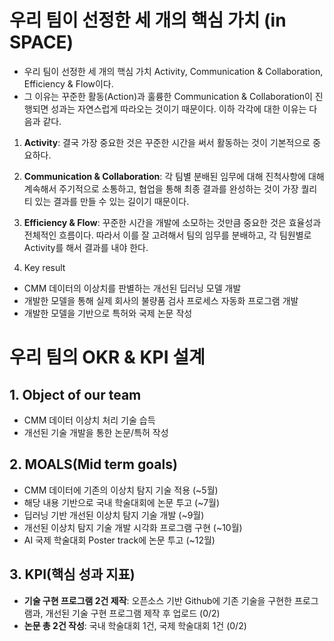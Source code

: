 # 우리 팀이 선정한 세 개의 핵심 가치 (in SPACE) 
- 우리 팀이 선정한 세 개의 핵심 가치 Activity, Communication & Collaboration, Efficiency & Flow이다. 
- 그 이유는 꾸준한 활동(Action)과 훌륭한 Communication & Collaboration이 진행되면 성과는 자연스럽게 따라오는 것이기 때문이다. 이하 각각에 대한 이유는 다음과 같다.

1. **Activity**: 결국 가장 중요한 것은 꾸준한 시간을 써서 활동하는 것이 기본적으로 중요하다.
2. **Communication & Collaboration**: 각 팀별 분배된 임무에 대해 진척사항에 대해 계속해서 주기적으로 소통하고, 협업을 통해 최종 결과를 완성하는 것이 가장 퀄리티 있는 결과를 만들 수 있는 길이기 때문이다. 
3. **Efficiency & Flow**: 꾸준한 시간을 개발에 소모하는 것만큼 중요한 것은 효율성과 전체적인 흐름이다. 따라서 이를 잘 고려해서 팀의 임무를 분배하고, 각 팀원별로 Activity를 해서 결과를 내야 한다.

0. Key result
- CMM 데이터의 이상치를 판별하는 개선된 딥러닝 모델 개발
- 개발한 모델을 통해 실제 회사의 불량품 검사 프로세스 자동화 프로그램 개발
- 개발한 모델을 기반으로 특허와 국제 논문 작성


# 우리 팀의 OKR & KPI 설계
## 1. Object of our team
- CMM 데이터 이상치 처리 기술 습득 
- 개선된 기술 개발을 통한 논문/특허 작성

## 2. MOALS(Mid term goals)
- CMM 데이터에 기존의 이상치 탐지 기술 적용 (~5월)
- 해당 내용 기반으로 국내 학술대회에 논문 투고 (~7월)
- 딥러닝 기반 개선된 이상치 탐지 기술 개발 (~9월)
- 개선된 이상치 탐지 기술 개발 시각화 프로그램 구현 (~10월)
- AI 국제 학술대회 Poster track에 논문 투고 (~12월)

## 3. KPI(핵심 성과 지표)
- **기술 구현 프로그램 2건 제작**: 오픈소스 기반 Github에 기존 기술을 구현한 프로그램과, 개선된 기술 구현 프로그램 제작 후 업로드 (0/2)
- **논문 총 2건 작성**: 국내 학술대회 1건, 국제 학술대회 1건 (0/2)
